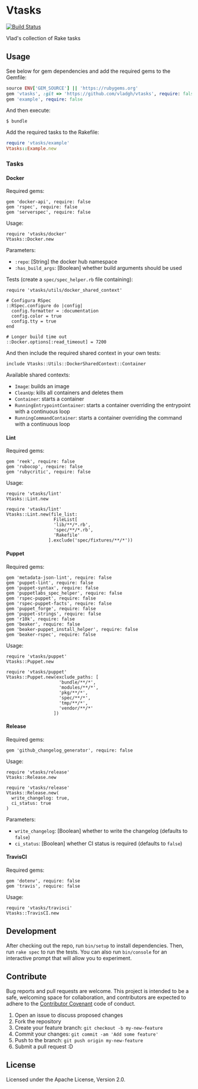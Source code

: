 # Vtasks
[![Build Status](https://travis-ci.org/vladgh/vtasks.svg?branch=master)](https://travis-ci.org/vladgh/vtasks)

Vlad's collection of Rake tasks

## Usage
See below for gem dependencies and add the required gems to the Gemfile:
```ruby
source ENV['GEM_SOURCE'] || 'https://rubygems.org'
gem 'vtasks', :git => 'https://github.com/vladgh/vtasks', require: false
gem 'example', require: false
```

And then execute:
```
$ bundle
```

Add the required tasks to the Rakefile:
```ruby
require 'vtasks/example'
Vtasks::Example.new
```

### Tasks

#### Docker

Required gems:
```
gem 'docker-api', require: false
gem 'rspec', require: false
gem 'serverspec', require: false
```

Usage:
```
require 'vtasks/docker'
Vtasks::Docker.new
```

Parameters:
- `:repo`: [String] the docker hub namespace
- `:has_build_args`: [Boolean] whether build arguments should be used

Tests (create a `spec/spec_helper.rb` file containing):
```
require 'vtasks/utils/docker_shared_context'

# Configura RSpec
::RSpec.configure do |config|
  config.formatter = :documentation
  config.color = true
  config.tty = true
end

# Longer build time out
::Docker.options[:read_timeout] = 7200
```

And then include the required shared context in your own tests:
```
include Vtasks::Utils::DockerSharedContext::Container
```

Available shared contexts:
- `Image`: builds an image
- `CleanUp`: kills all containers and deletes them
- `Container`: starts a container
- `RunningEntrypointContainer`: starts a container overriding the entrypoint with a continuous loop
- `RunningCommandContainer`: starts a container overriding the command with a continuous loop

#### Lint

Required gems:
```
gem 'reek', require: false
gem 'rubocop', require: false
gem 'rubycritic', require: false
```

Usage:
```
require 'vtasks/lint'
Vtasks::Lint.new
```
```
require 'vtasks/lint'
Vtasks::Lint.new(file_list:
                  FileList[
                  'lib/**/*.rb',
                  'spec/**/*.rb',
                  'Rakefile'
                ].exclude('spec/fixtures/**/*'))
```

#### Puppet

Required gems:
```
gem 'metadata-json-lint', require: false
gem 'puppet-lint', require: false
gem 'puppet-syntax', require: false
gem 'puppetlabs_spec_helper', require: false
gem 'rspec-puppet', require: false
gem 'rspec-puppet-facts', require: false
gem 'puppet_forge', require: false
gem 'puppet-strings', require: false
gem 'r10k', require: false
gem 'beaker', require: false
gem 'beaker-puppet_install_helper', require: false
gem 'beaker-rspec', require: false
```

Usage:
```
require 'vtasks/puppet'
Vtasks::Puppet.new
```
```
require 'vtasks/puppet'
Vtasks::Puppet.new(exclude_paths: [
                    'bundle/**/*',
                    'modules/**/*',
                    'pkg/**/*',
                    'spec/**/*',
                    'tmp/**/*',
                    'vendor/**/*'
                  ])
```

#### Release

Required gems:
```
gem 'github_changelog_generator', require: false
```

Usage:
```
require 'vtasks/release'
Vtasks::Release.new
```
```
require 'vtasks/release'
Vtasks::Release.new(
  write_changelog: true,
  ci_status: true
)
```

Parameters:
- `write_changelog`: [Boolean] whether to write the changelog (defaults to `false`)
- `ci_status`: [Boolean] whether CI status is required (defaults to `false`)

#### TravisCI

Required gems:
```
gem 'dotenv', require: false
gem 'travis', require: false
```

Usage:
```
require 'vtasks/travisci'
Vtasks::TravisCI.new
```

## Development
After checking out the repo, run `bin/setup` to install dependencies. Then, run `rake spec` to run the tests. You can also run `bin/console` for an interactive prompt that will allow you to experiment.

## Contribute
Bug reports and pull requests are welcome. This project is intended to be a safe, welcoming space for collaboration, and contributors are expected to adhere to the [Contributor Covenant](http://contributor-covenant.org) code of conduct.
1. Open an issue to discuss proposed changes
2. Fork the repository
3. Create your feature branch: `git checkout -b my-new-feature`
4. Commit your changes: `git commit -am 'Add some feature'`
5. Push to the branch: `git push origin my-new-feature`
6. Submit a pull request :D

## License
Licensed under the Apache License, Version 2.0.
